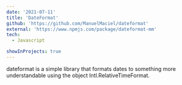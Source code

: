 ```yaml
---
date: '2021-07-11'
title: 'DateFormat'
github: 'https://github.com/ManuelMaciel/dateformat'
external: 'https://www.npmjs.com/package/dateformat-mm'
tech:
  - Javascript

showInProjects: true
---
```


dateformat is a simple library that formats dates to something more understandable using the object Intl.RelativeTimeFormat.